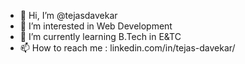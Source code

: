 - 👋 Hi, I’m @tejasdavekar
- 👀 I’m interested in Web Development
- 🌱 I’m currently learning B.Tech in E&TC
- 📫 How to reach me : linkedin.com/in/tejas-davekar/

<!---
tejasdavekar/tejasdavekar is a ✨ special ✨ repository because its `README.md` (this file) appears on your GitHub profile.
You can click the Preview link to take a look at your changes.
--->
